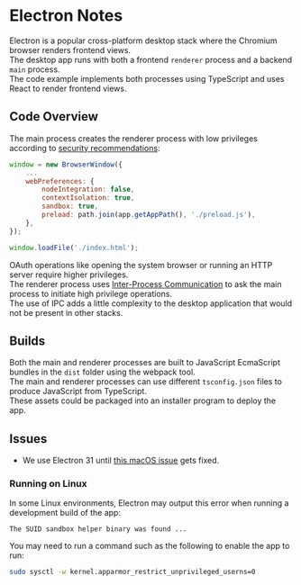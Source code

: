 # Electron Notes

Electron is a popular cross-platform desktop stack where the Chromium browser renders frontend views.\
The desktop app runs with both a frontend `renderer` process and a backend `main` process.\
The code example implements both processes using TypeScript and uses React to render frontend views.

## Code Overview

The main process creates the renderer process with low privileges according to [security recommendations](https://www.electronjs.org/docs/latest/tutorial/security):

```javascript
window = new BrowserWindow({
    ...
    webPreferences: {
        nodeIntegration: false,
        contextIsolation: true,
        sandbox: true,
        preload: path.join(app.getAppPath(), './preload.js'),
    },
});

window.loadFile('./index.html');
```

OAuth operations like opening the system browser or running an HTTP server require higher privileges.\
The renderer process uses [Inter-Process Communication](https://www.electronjs.org/docs/latest/tutorial/ipc) to ask the main process to initiate high privilege operations.\
The use of IPC adds a little complexity to the desktop application that would not be present in other stacks.

## Builds

Both the main and renderer processes are built to JavaScript EcmaScript bundles in the `dist` folder using the webpack tool.\
The main and renderer processes can use different `tsconfig.json` files to produce JavaScript from TypeScript.\
These assets could be packaged into an installer program to deploy the app.

## Issues

- We use Electron 31 until [this macOS issue](https://github.com/electron/electron/issues/43415) gets fixed.

### Running on Linux
 
In some Linux environments, Electron may output this error when running a development build of the app:

```text
The SUID sandbox helper binary was found ...
```

You may need to run a command such as the following to enable the app to run:

```bash
sudo sysctl -w kernel.apparmor_restrict_unprivileged_userns=0
```
